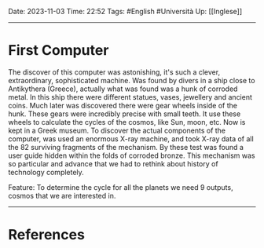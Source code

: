 Date: 2023-11-03
Time: 22:52
Tags: #English #Università
Up: [[Inglese]]

---
# First Computer

The discover of this computer was astonishing, it's such a clever, extraordinary, sophisticated machine. Was found by divers in a ship close to Antikythera (Greece), actually what was found was a hunk of corroded metal. In this ship there were different statues, vases, jewellery and ancient coins. Much later was discovered there were gear wheels inside of the hunk. These gears were incredibly precise with small teeth. It use these wheels to calculate the cycles of the cosmos, like Sun, moon, etc. Now is kept in a Greek museum.
To discover the actual components of the computer, was used an enormous X-ray machine, and took X-ray data of all the 82 surviving fragments of the mechanism. By these test was found a user guide hidden within the folds of corroded bronze. 
This mechanism was so particular and advance that we had to rethink about history of technology completely. 

Feature:
To determine the cycle for all the planets we need 9 outputs, cosmos that we are interested in.


---
# References

